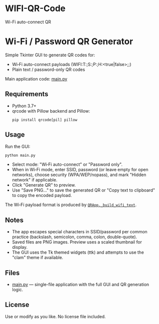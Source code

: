 # WIFI-QR-Code
Wi-Fi auto-connect QR
# Wi-Fi / Password QR Generator

Simple Tkinter GUI to generate QR codes for:
- Wi‑Fi auto-connect payloads (WIFI:T:<auth>;S:<ssid>;P:<password>;H:<true|false>;;)
- Plain text / password-only QR codes

Main application code: [main.py](main.py)  
## Requirements

- Python 3.7+
- qrcode with Pillow backend and Pillow:
  ```
  pip install qrcode[pil] pillow
  ```

## Usage

Run the GUI:
```bash
python main.py
```

- Select mode: "Wi‑Fi auto-connect" or "Password only".
- When in Wi‑Fi mode, enter SSID, password (or leave empty for open networks), choose security (WPA/WEP/nopass), and mark "Hidden network" if applicable.
- Click "Generate QR" to preview.
- Use "Save PNG..." to save the generated QR or "Copy text to clipboard" to copy the encoded payload.

The Wi‑Fi payload format is produced by [`QRApp._build_wifi_text`](main.py).

## Notes

- The app escapes special characters in SSID/password per common practice (backslash, semicolon, comma, colon, double-quote).
- Saved files are PNG images. Preview uses a scaled thumbnail for display.
- The GUI uses the Tk themed widgets (ttk) and attempts to use the "clam" theme if available.

## Files

- [main.py](main.py) — single-file application with the full GUI and QR generation logic.

## License

Use or modify as you like. No license file included.
